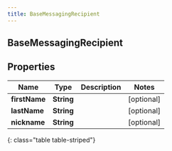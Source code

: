```yaml
---
title: BaseMessagingRecipient
---
```

## BaseMessagingRecipient


## Properties

| Name | Type | Description | Notes |
| ------------ | ------------- | ------------- | ------------- |
| **firstName** | <!----><!---->**String**<!----> |  |  [optional] |
| **lastName** | <!----><!---->**String**<!----> |  |  [optional] |
| **nickname** | <!----><!---->**String**<!----> |  |  [optional] |
{: class="table table-striped"}



